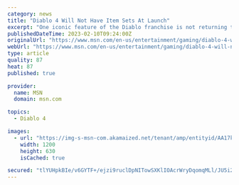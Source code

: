 ```yaml
---
category: news
title: "Diablo 4 Will Not Have Item Sets At Launch"
excerpt: "One iconic feature of the Diablo franchise is not returning to Diablo 4, as Blizzard Entertainment reveals that item sets will only make their way to the hack-and-slash sequel in a post-launch update."
publishedDateTime: 2023-02-10T09:24:00Z
originalUrl: "https://www.msn.com/en-us/entertainment/gaming/diablo-4-will-not-have-item-sets-at-launch/ar-AA17ldgn"
webUrl: "https://www.msn.com/en-us/entertainment/gaming/diablo-4-will-not-have-item-sets-at-launch/ar-AA17ldgn"
type: article
quality: 87
heat: 87
published: true

provider:
  name: MSN
  domain: msn.com

topics:
  - Diablo 4

images:
  - url: "https://img-s-msn-com.akamaized.net/tenant/amp/entityid/AA17kYum.img?h=630&w=1200&m=6&q=60&o=t&l=f&f=jpg"
    width: 1200
    height: 630
    isCached: true

secured: "tlYUHpkBIe/v6GYTF+/ejzi9ruclDpNITowSXKlIOAcrWryDqomqMLl/JU5i2RS8PZaE/EyO0O/bvjblM6klI6dxqn0U8Df1ap3I21melnMFJww2q4JDyMSiFtuWNC0XxJMmhzCwUoGaduM4ulx6i3rAEFpUndKV2hWMFMFwStOHM0k06ZpB8gRPcukogqWrWM1O+vXX/c3bDGqgvvPcaPdPb70FjBwBgyREwOfnB/qeGOmgCLoveAkadi9WUpJUUaeiJ3D0wQ+xpfroIRahzQjQ0REtoodD1vKQKfyC0f7WNWaUbu+Y4CcElWevn9yspPJVl5xDPtakJN8HvStRp7DWMs1g7uy2/7+i6K4alM0=;ijBHryDTQZpHvVJ/cQbwIg=="
---
```


